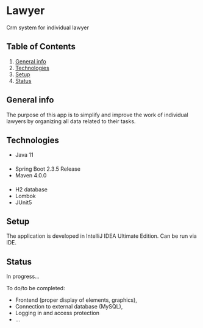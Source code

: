 # Lawyer
Crm system for individual lawyer

## Table of Contents
1. [General info](#General-info)
2. [Technologies](#Technologies)
3. [Setup](#Setup)
4. [Status](#Status)


## General info
The purpose of this app is to simplify and improve the work of individual lawyers by organizing
all data related to their tasks. 

## Technologies
- Java 11 
####
- Spring Boot 2.3.5 Release
- Maven 4.0.0
####
- H2 database
- Lombok
- JUnit5
####
## Setup
The application is developed in IntelliJ IDEA Ultimate Edition.
Can be run via IDE. 

## Status
In progress...

To do/to be completed:
* Frontend (proper display of elements, graphics),
* Connection to external database (MySQL),
* Logging in and access protection
* ...
